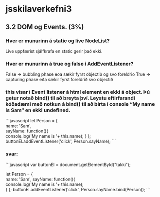 # jsskilaverkefni3

## 3.2 DOM og Events. (3%)


### Hver er munurinn á static og live NodeList?

Live uppfærist sjálfkrafa en static gerir það ekki.

### Hver er munurinn á true og false í AddEventListener?

False -> bubbling phase eða sækir fyrst objectið og svo foreldrið
True -> capturing phase eða sækir fyrst foreldrið svo objectið


### this vísar í Event listener á html element en ekki á object. Þú getur notað bind() til að breyta því. Leystu eftirfarandi kóðadæmi með notkun á bind() til að birta í console “My name is Sam“ en ekki undefined.

´´´javascript
let Person = {  
  name: 'Sam',  
  sayName: function(){    
     console.log('My name is '+ this.name); 
  }
};
buttonEl.addEventListener('click', Person.sayName);
´´´

### svar:

´´´javascript
var buttonEl = document.getElementById("takki");

let Person = {  
  name: 'Sam',
  sayName: function(){   
     console.log('My name is '+ this.name);  
  }
};
buttonEl.addEventListener('click', Person.sayName.bind(Person));
´´´
